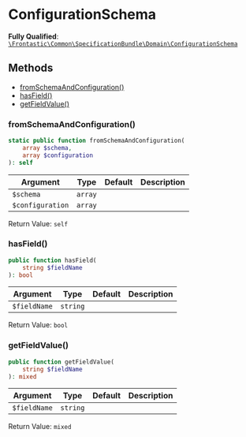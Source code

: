 #  ConfigurationSchema

**Fully Qualified**: [`\Frontastic\Common\SpecificationBundle\Domain\ConfigurationSchema`](../../../../src/php/SpecificationBundle/Domain/ConfigurationSchema.php)

## Methods

* [fromSchemaAndConfiguration()](#fromschemaandconfiguration)
* [hasField()](#hasfield)
* [getFieldValue()](#getfieldvalue)

### fromSchemaAndConfiguration()

```php
static public function fromSchemaAndConfiguration(
    array $schema,
    array $configuration
): self
```

Argument|Type|Default|Description
--------|----|-------|-----------
`$schema`|`array`||
`$configuration`|`array`||

Return Value: `self`

### hasField()

```php
public function hasField(
    string $fieldName
): bool
```

Argument|Type|Default|Description
--------|----|-------|-----------
`$fieldName`|`string`||

Return Value: `bool`

### getFieldValue()

```php
public function getFieldValue(
    string $fieldName
): mixed
```

Argument|Type|Default|Description
--------|----|-------|-----------
`$fieldName`|`string`||

Return Value: `mixed`

